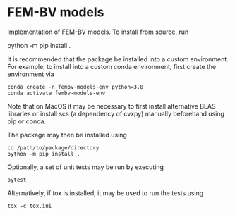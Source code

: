FEM-BV models
=============

Implementation of FEM-BV models. To install from source, run

   python -m pip install .

It is recommended that the package be installed into a custom
environment. For example, to install into a custom conda
environment, first create the environment via

    conda create -n fembv-models-env python=3.8
    conda activate fembv-models-env

Note that on MacOS it may be necessary to first install alternative
BLAS libraries or install scs (a dependency of cvxpy) manually beforehand
using pip or conda.

The package may then be installed using

    cd /path/to/package/directory
    python -m pip install .

Optionally, a set of unit tests may be run by executing

    pytest

Alternatively, if tox is installed, it may be used to run the tests using

    tox -c tox.ini

